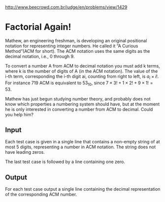 http://www.beecrowd.com.br/judge/en/problems/view/1429

# Factorial Again!

Mathew, an engineering freshman, is developing an original positional notation
for representing integer numbers. He called it “A Curious Method”(ACM for
short). The ACM notation uses the same digits as the decimal notation, i.e., 0
through 9.

To convert a number A from ACM to decimal notation you must add k terms, where
k is the number of digits of A (in the ACM notation). The value of the i-th
term, corresponding the i-th digit ai, counting from right to left, is
$a_i \times i!$. For instance 719 ACM is equivalent to $53_{10}$, since
$7 \times 3! + 1 \times 2! + 9 \times 1! = 53$.

Mathew has just begun studying number theory, and probably does not know which
properties a numbering system should have, but at the moment he is only
interested in converting a number from ACM to decimal. Could you help him?

## Input

Each test case is given in a single line that contains a non-empty string of at
most 5 digits, representing a number in ACM notation. The string does not have
leading zeros.

The last test case is followed by a line containing one zero.

## Output

For each test case output a single line containing the decimal representation
of the corresponding ACM number.

